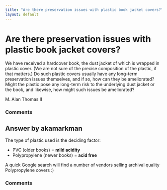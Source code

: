```yaml
---
title: "Are there preservation issues with plastic book jacket covers?"
layout: default
---
```

Are there preservation issues with plastic book jacket covers?
=====================
We have received a hardcover book, the dust jacket of which is wrapped
in plastic cover. (We are not sure of the precise composition of the
plastic, if that matters.) Do such plastic covers usually have any
long-term preservation issues themselves, and if so, how can they be
ameliorated? Might the plastic pose any long-term risk to the underlying
dust jacket or the book, and likewise, how might such issues be
ameliorated?

M. Alan Thomas II

### Comments ###


Answer by akamarkman
----------------
The type of plastic used is the deciding factor:

-   PVC (older books) = **mild acidity**
-   Polypropylene (newer books) = **acid free**

A quick Google search will find a number of vendors selling archival
quality Polypropylene covers :)

### Comments ###

